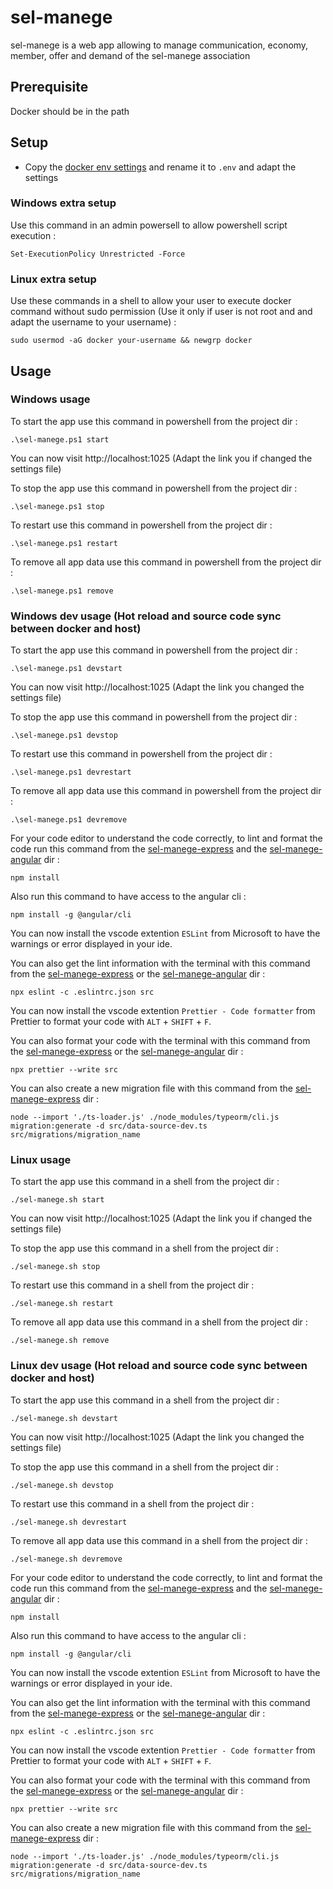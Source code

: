 # sel-manege

sel-manege is a web app allowing to manage communication, economy, member, offer and demand of the sel-manege association

## Prerequisite

Docker should be in the path

## Setup

- Copy the [docker env settings](./sample.env) and rename it to ```.env``` and adapt the settings

### Windows extra setup

Use this command in an admin powersell to allow powershell script execution :

```
Set-ExecutionPolicy Unrestricted -Force
```

### Linux extra setup

Use these commands in a shell to allow your user to execute docker command without sudo permission (Use it only if user is not root and and adapt the username to your username) :

```
sudo usermod -aG docker your-username && newgrp docker
```

## Usage

### Windows usage

To start the app use this command in powershell from the project dir :

```
.\sel-manege.ps1 start
```

You can now visit http://localhost:1025 (Adapt the link you if changed the settings file)

To stop the app use this command in powershell from the project dir :

```
.\sel-manege.ps1 stop
```

To restart use this command in powershell from the project dir :

```
.\sel-manege.ps1 restart
```

To remove all app data use this command in powershell from the project dir :
```
.\sel-manege.ps1 remove
```

### Windows dev usage (Hot reload and source code sync between docker and host)

To start the app use this command in powershell from the project dir :

```
.\sel-manege.ps1 devstart
```

You can now visit http://localhost:1025 (Adapt the link you changed the settings file)

To stop the app use this command in powershell from the project dir :

```
.\sel-manege.ps1 devstop
```

To restart use this command in powershell from the project dir :

```
.\sel-manege.ps1 devrestart
```

To remove all app data use this command in powershell from the project dir :
```
.\sel-manege.ps1 devremove
```

For your code editor to understand the code correctly, to lint and format the code run this command from the [sel-manege-express](./sel-manege-express) and the [sel-manege-angular](./sel-manege-angular) dir :

```
npm install
```

Also run this command to have access to the angular cli :

```
npm install -g @angular/cli
```

You can now install the vscode extention ```ESLint``` from Microsoft to have the warnings or error displayed in your ide.

You can also get the lint information with the terminal with this command from the [sel-manege-express](./sel-manege-express) or the [sel-manege-angular](./sel-manege-angular) dir :

```
npx eslint -c .eslintrc.json src
```

You can now install the vscode extention ```Prettier - Code formatter``` from Prettier to format your code with ```ALT``` + ```SHIFT``` + ```F```.

You can also format your code with the terminal with this command from the [sel-manege-express](./sel-manege-express) or the [sel-manege-angular](./sel-manege-angular) dir :

```
npx prettier --write src
```

You can also create a new migration file with this command from the [sel-manege-express](./sel-manege-express) dir :

```
node --import './ts-loader.js' ./node_modules/typeorm/cli.js migration:generate -d src/data-source-dev.ts src/migrations/migration_name
```

### Linux usage

To start the app use this command in a shell from the project dir :

```
./sel-manege.sh start
```

You can now visit http://localhost:1025 (Adapt the link you if changed the settings file)

To stop the app use this command in a shell from the project dir :

```
./sel-manege.sh stop
```

To restart use this command in a shell from the project dir :

```
./sel-manege.sh restart
```

To remove all app data use this command in a shell from the project dir :
```
./sel-manege.sh remove
```

### Linux dev usage (Hot reload and source code sync between docker and host)

To start the app use this command in a shell from the project dir :

```
./sel-manege.sh devstart
```

You can now visit http://localhost:1025 (Adapt the link you changed the settings file)

To stop the app use this command in a shell from the project dir :

```
./sel-manege.sh devstop
```

To restart use this command in a shell from the project dir :

```
./sel-manege.sh devrestart
```

To remove all app data use this command in a shell from the project dir :
```
./sel-manege.sh devremove
```

For your code editor to understand the code correctly, to lint and format the code run this command from the [sel-manege-express](./sel-manege-express) and the [sel-manege-angular](./sel-manege-angular) dir :

```
npm install
```

Also run this command to have access to the angular cli :

```
npm install -g @angular/cli
```

You can now install the vscode extention ```ESLint``` from Microsoft to have the warnings or error displayed in your ide.

You can also get the lint information with the terminal with this command from the [sel-manege-express](./sel-manege-express) or the [sel-manege-angular](./sel-manege-angular) dir :

```
npx eslint -c .eslintrc.json src
```

You can now install the vscode extention ```Prettier - Code formatter``` from Prettier to format your code with ```ALT``` + ```SHIFT``` + ```F```.

You can also format your code with the terminal with this command from the [sel-manege-express](./sel-manege-express) or the [sel-manege-angular](./sel-manege-angular) dir :

```
npx prettier --write src
```

You can also create a new migration file with this command from the [sel-manege-express](./sel-manege-express) dir :

```
node --import './ts-loader.js' ./node_modules/typeorm/cli.js migration:generate -d src/data-source-dev.ts src/migrations/migration_name
```